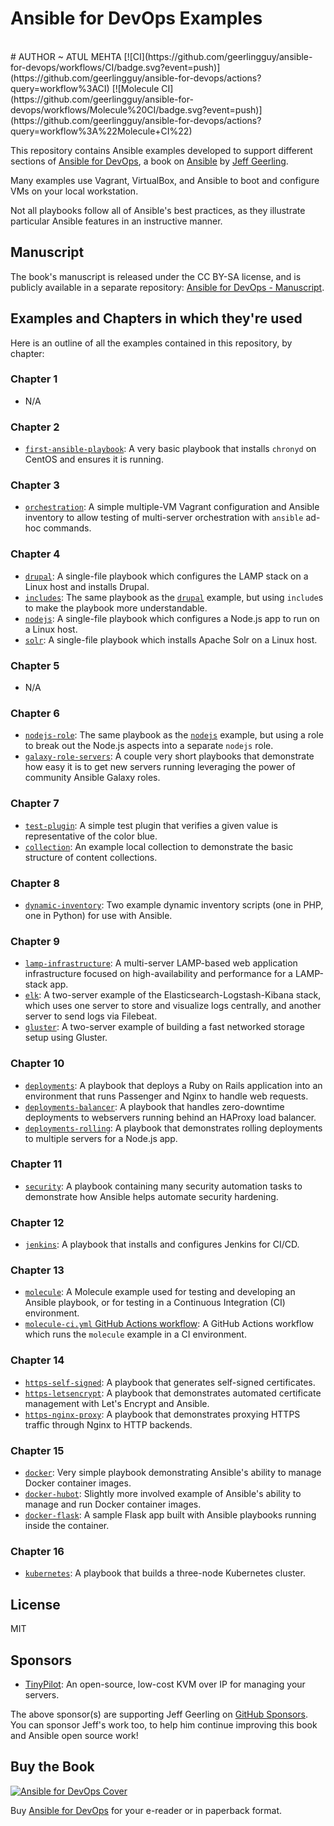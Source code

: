 # Ansible for DevOps Examples
<br>
#  AUTHOR ~ ATUL MEHTA
[![CI](https://github.com/geerlingguy/ansible-for-devops/workflows/CI/badge.svg?event=push)](https://github.com/geerlingguy/ansible-for-devops/actions?query=workflow%3ACI) [![Molecule CI](https://github.com/geerlingguy/ansible-for-devops/workflows/Molecule%20CI/badge.svg?event=push)](https://github.com/geerlingguy/ansible-for-devops/actions?query=workflow%3A%22Molecule+CI%22)

This repository contains Ansible examples developed to support different sections of [Ansible for DevOps](https://www.ansiblefordevops.com/), a book on [Ansible](http://www.ansible.com/) by [Jeff Geerling](https://www.jeffgeerling.com/).

Many examples use Vagrant, VirtualBox, and Ansible to boot and configure VMs on your local workstation.

Not all playbooks follow all of Ansible's best practices, as they illustrate particular Ansible features in an instructive manner.

## Manuscript

The book's manuscript is released under the CC BY-SA license, and is publicly available in a separate repository: [Ansible for DevOps - Manuscript](https://github.com/geerlingguy/ansible-for-devops-manuscript).

## Examples and Chapters in which they're used

Here is an outline of all the examples contained in this repository, by chapter:

### Chapter 1

  - N/A

### Chapter 2

  - [`first-ansible-playbook`](first-ansible-playbook/): A very basic playbook that installs `chronyd` on CentOS and ensures it is running.

### Chapter 3

  - [`orchestration`](orchestration/): A simple multiple-VM Vagrant configuration and Ansible inventory to allow testing of multi-server orchestration with `ansible` ad-hoc commands.

### Chapter 4

  - [`drupal`](drupal/): A single-file playbook which configures the LAMP stack on a Linux host and installs Drupal.
  - [`includes`](includes/): The same playbook as the [`drupal`](drupal/) example, but using `include`s to make the playbook more understandable.
  - [`nodejs`](nodejs/): A single-file playbook which configures a Node.js app to run on a Linux host.
  - [`solr`](solr/): A single-file playbook which installs Apache Solr on a Linux host.

### Chapter 5

  - N/A

### Chapter 6

  - [`nodejs-role`](nodejs-role/): The same playbook as the [`nodejs`](nodejs/) example, but using a role to break out the Node.js aspects into a separate `nodejs` role.
  - [`galaxy-role-servers`](galaxy-role-servers/): A couple very short playbooks that demonstrate how easy it is to get new servers running leveraging the power of community Ansible Galaxy roles.

### Chapter 7

  - [`test-plugin`](test-plugin/): A simple test plugin that verifies a given value is representative of the color blue.
  - [`collection`](collection/): An example local collection to demonstrate the basic structure of content collections.

### Chapter 8

  - [`dynamic-inventory`](dynamic-inventory/): Two example dynamic inventory scripts (one in PHP, one in Python) for use with Ansible.

### Chapter 9

  - [`lamp-infrastructure`](lamp-infrastructure/): A multi-server LAMP-based web application infrastructure focused on high-availability and performance for a LAMP-stack app.
  - [`elk`](elk/): A two-server example of the Elasticsearch-Logstash-Kibana stack, which uses one server to store and visualize logs centrally, and another server to send logs via Filebeat.
  - [`gluster`](gluster/): A two-server example of building a fast networked storage setup using Gluster.

### Chapter 10

  - [`deployments`](deployments/): A playbook that deploys a Ruby on Rails application into an environment that runs Passenger and Nginx to handle web requests.
  - [`deployments-balancer`](deployments-balancer/): A playbook that handles zero-downtime deployments to webservers running behind an HAProxy load balancer.
  - [`deployments-rolling`](deployments-rolling/): A playbook that demonstrates rolling deployments to multiple servers for a Node.js app.

### Chapter 11

  - [`security`](security/): A playbook containing many security automation tasks to demonstrate how Ansible helps automate security hardening.

### Chapter 12

  - [`jenkins`](jenkins/): A playbook that installs and configures Jenkins for CI/CD.

### Chapter 13

  - [`molecule`](molecule/): A Molecule example used for testing and developing an Ansible playbook, or for testing in a Continuous Integration (CI) environment.
  - [`molecule-ci.yml` GitHub Actions workflow](.github/workflows/molecule-ci.yml): A GitHub Actions workflow which runs the `molecule` example in a CI environment.

### Chapter 14

  - [`https-self-signed`](https-self-signed/): A playbook that generates self-signed certificates.
  - [`https-letsencrypt`](https-letsencrypt/): A playbook that demonstrates automated certificate management with Let's Encrypt and Ansible.
  - [`https-nginx-proxy`](https-nginx-proxy/): A playbook that demonstrates proxying HTTPS traffic through Nginx to HTTP backends.

### Chapter 15

  - [`docker`](docker/): Very simple playbook demonstrating Ansible's ability to manage Docker container images.
  - [`docker-hubot`](docker-hubot/): Slightly more involved example of Ansible's ability to manage and run Docker container images.
  - [`docker-flask`](docker-flask/): A sample Flask app built with Ansible playbooks running inside the container.

### Chapter 16

  - [`kubernetes`](kubernetes/): A playbook that builds a three-node Kubernetes cluster.

## License

MIT

## Sponsors

* [TinyPilot](https://tinypilotkvm.com): An open-source, low-cost KVM over IP for managing your servers.

The above sponsor(s) are supporting Jeff Geerling on [GitHub Sponsors](https://github.com/sponsors/geerlingguy). You can sponsor Jeff's work too, to help him continue improving this book and Ansible open source work!

## Buy the Book

[![Ansible for DevOps Cover](https://s3.amazonaws.com/titlepages.leanpub.com/ansible-for-devops/medium)](https://www.ansiblefordevops.com/)

Buy [Ansible for DevOps](https://www.ansiblefordevops.com/) for your e-reader or in paperback format.
